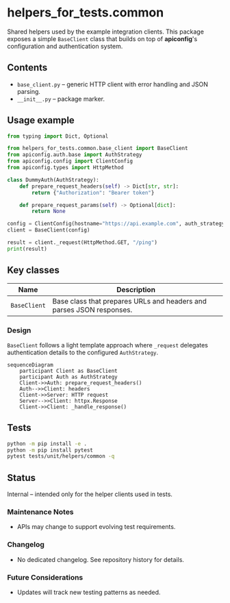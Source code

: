 # helpers_for_tests.common

Shared helpers used by the example integration clients. This package exposes a simple `BaseClient` class that builds on top of **apiconfig**'s configuration and authentication system.

## Contents
- `base_client.py` – generic HTTP client with error handling and JSON parsing.
- `__init__.py` – package marker.

## Usage example
```python
from typing import Dict, Optional

from helpers_for_tests.common.base_client import BaseClient
from apiconfig.auth.base import AuthStrategy
from apiconfig.config import ClientConfig
from apiconfig.types import HttpMethod

class DummyAuth(AuthStrategy):
    def prepare_request_headers(self) -> Dict[str, str]:
        return {"Authorization": "Bearer token"}

    def prepare_request_params(self) -> Optional[dict]:
        return None

config = ClientConfig(hostname="https://api.example.com", auth_strategy=DummyAuth())
client = BaseClient(config)

result = client._request(HttpMethod.GET, "/ping")
print(result)
```

## Key classes
| Name | Description |
| ---- | ----------- |
| `BaseClient` | Base class that prepares URLs and headers and parses JSON responses. |

### Design
`BaseClient` follows a light template approach where `_request` delegates authentication details to the configured `AuthStrategy`.

```mermaid
sequenceDiagram
    participant Client as BaseClient
    participant Auth as AuthStrategy
    Client->>Auth: prepare_request_headers()
    Auth-->>Client: headers
    Client->>Server: HTTP request
    Server-->>Client: httpx.Response
    Client->>Client: _handle_response()
```

## Tests
```bash
python -m pip install -e .
python -m pip install pytest
pytest tests/unit/helpers/common -q
```

## Status
Internal – intended only for the helper clients used in tests.

### Maintenance Notes
- APIs may change to support evolving test requirements.

### Changelog
- No dedicated changelog. See repository history for details.

### Future Considerations
- Updates will track new testing patterns as needed.
